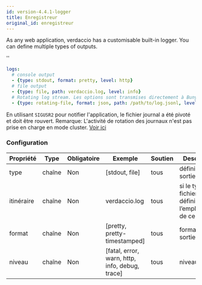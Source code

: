 ```yaml
---
id: version-4.4.1-logger
title: Enregistreur
original_id: enregistreur
---
```


As any web application, verdaccio has a customisable built-in logger. You can define multiple types of outputs.

<div id="codefund">''</div>

```yaml
logs:
  # console output
  - {type: stdout, format: pretty, level: http}
  # file output
  - {type: file, path: verdaccio.log, level: info}
  # Rotating log stream. Les options sont transmises directement à Bunyan. Voir: https://github.com/trentm/node-bunyan#stream-type-rotating-file
  - {type: rotating-file, format: json, path: /path/to/log.jsonl, level: http, options: {period: 1d}}
```

En utilisant `SIGUSR2` pour notifier l'application, le fichier journal a été pivoté et doit être rouvert. Remarque: L'activité de rotation des journaux n'est pas prise en charge en mode cluster. [Voir ici](https://github.com/trentm/node-bunyan#stream-type-rotating-file)

### Configuration

| Propriété  | Type   | Obligatoire | Exemple                                        | Soutien | Description                                                    |
| ---------- | ------ | ----------- | ---------------------------------------------- | ------- | -------------------------------------------------------------- |
| type       | chaîne | Non         | [stdout, file]                                 | tous    | définir la sortie                                              |
| itinéraire | chaîne | Non         | verdaccio.log                                  | tous    | si le type est fichier, définissez l’emplacement de ce fichier |
| format     | chaîne | Non         | [pretty, pretty-timestamped]                   | tous    | format de la sortie                                            |
| niveau     | chaîne | Non         | [fatal, error, warn, http, info, debug, trace] | tous    | niveau détaillé                                                |
